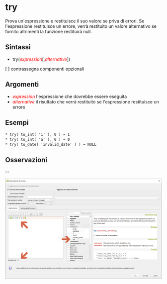 # try

Prova un'espressione e restituisce il suo valore se priva di errori. Se l'espressione restituisce un errore, verrà restituito un valore alternativo se fornito altrimenti la funzione restituirà null.

## Sintassi

* try(_<span style="color:red;">expression</span>_[,_<span style="color:red;">alternative</span>_])

[ ] contrassegna componenti opzionali

## Argomenti

* _<span style="color:red;">expression</span>_ l'espressione che dovrebbe essere eseguita
* _<span style="color:red;">alternative</span>_ il risultato che verrà restituito se l'espressione restituisce un errore


## Esempi
```
* try( to_int( '1' ), 0 ) → 1
* try( to_int( 'a' ), 0 ) → 0
* try( to_date( 'invalid_date' ) ) → NULL
```

## Osservazioni

--

![](../../img/condizioni/try1.png)
